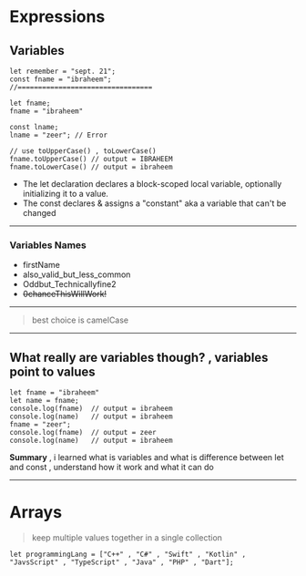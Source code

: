 # Expressions

## Variables
```
let remember = "sept. 21";
const fname = "ibraheem";
//=================================

let fname;
fname = "ibraheem"

const lname;
lname = "zeer"; // Error

// use toUpperCase() , toLowerCase()
fname.toUpperCase() // output = IBRAHEEM
fname.toLowerCase() // output = ibraheem
```
- The let declaration declares a block-scoped local variable, optionally initializing it to a value.
- The const declares & assigns a "constant" aka a variable that can't be changed
---
### Variables Names
- firstName
- also_valid_but_less_common
- Oddbut_Technicallyfine2
- <s>0chanceThisWillWork!</s>
---
> best choice is camelCase
---
**What really are variables though?** , variables point to values
---
```
let fname = "ibraheem"
let name = fname;
console.log(fname)  // output = ibraheem
console.log(name)   // output = ibraheem
fname = "zeer";
console.log(fname)  // output = zeer
console.log(name)   // output = ibraheem
```

**Summary** , i learned what is variables and what is difference between let and const , understand how it work and what it can do

---

# Arrays

> keep multiple values together in a single collection

```
let programmingLang = ["C++" , "C#" , "Swift" , "Kotlin" , "JavsScript" , "TypeScript" , "Java" , "PHP" , "Dart"];
```













































